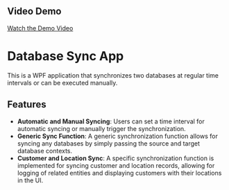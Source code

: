 ## Video Demo

[Watch the Demo Video](https://drive.google.com/file/d/1pr8d1TqMiselMHo5yqvmaREsYCugtA2e/view?usp=drive_link)

# Database Sync App

This is a WPF application that synchronizes two databases at regular time intervals or can be executed manually.

## Features

- **Automatic and Manual Syncing**: Users can set a time interval for automatic syncing or manually trigger the synchronization.
- **Generic Sync Function**: A generic synchronization function allows for syncing any databases by simply passing the source and target database contexts.
- **Customer and Location Sync**: A specific synchronization function is implemented for syncing customer and location records, allowing for logging of related entities and displaying customers with their locations in the UI.


